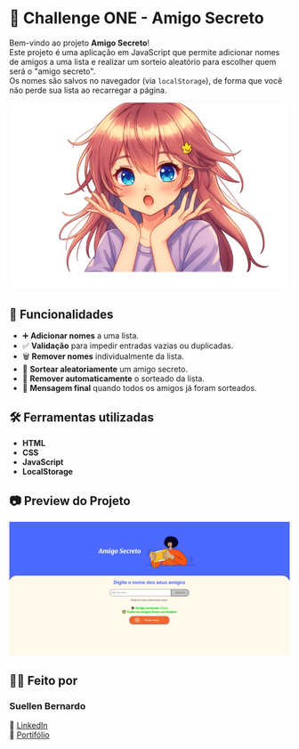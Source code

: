 # 🎁 Challenge ONE - Amigo Secreto

Bem-vindo ao projeto **Amigo Secreto**!  
Este projeto é uma aplicação em JavaScript que permite adicionar nomes de amigos a uma lista e realizar um sorteio aleatório para escolher quem será o "amigo secreto".  
Os nomes são salvos no navegador (via `localStorage`), de forma que você não perde sua lista ao recarregar a página.

![preview](https://github.com/KiaraSN/My-Challenge-ONE-L-gica-de-Programa-o---Amigo-secreto/blob/main/challenge-amigo-secreto_pt-main/assets/surprise.png)

## 🚀 Funcionalidades

- ➕ **Adicionar nomes** a uma lista.
- ✅ **Validação** para impedir entradas vazias ou duplicadas.
- 🗑️ **Remover nomes** individualmente da lista.
- 🎲 **Sortear aleatoriamente** um amigo secreto.
- 🧹 **Remover automaticamente** o sorteado da lista.
- 🥳 **Mensagem final** quando todos os amigos já foram sorteados.

## 🛠️ Ferramentas utilizadas

- **HTML**
- **CSS**
- **JavaScript**
- **LocalStorage** 

## 📷 Preview do Projeto


![preview](https://github.com/KiaraSN/My-Challenge-ONE-L-gica-de-Programa-o---Amigo-secreto/blob/main/challenge-amigo-secreto_pt-main/challenge.png)


## 👩‍💻 Feito por

### Suellen Bernardo  

🔗 [LinkedIn](https://www.linkedin.com/in/seu-linkedin)  
📂 [Portifólio](https://github.com/seu-usuario)
